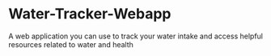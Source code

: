 # Water-Tracker-Webapp
A web application you can use to track your water intake and access helpful resources related to water and health

